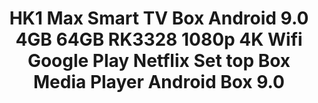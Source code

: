---
templateKey: product
id: '32993992335'
title: >-
  HK1 Max Smart TV Box Android 9.0 4GB 64GB RK3328 1080p 4K Wifi Google Play
  Netflix Set top Box Media Player Android Box 9.0
images:
  - >-
    /img/0_HK1-Max-Smart-TV-Box-Android-9-0-4GB-64GB-RK3328-1080p-4K-Wifi-Google-Play.jpg
  - >-
    /img/1_HK1-Max-Smart-TV-Box-Android-9-0-4GB-64GB-RK3328-1080p-4K-Wifi-Google-Play.jpg
  - >-
    /img/2_HK1-Max-Smart-TV-Box-Android-9-0-4GB-64GB-RK3328-1080p-4K-Wifi-Google-Play.jpg
  - >-
    /img/3_HK1-Max-Smart-TV-Box-Android-9-0-4GB-64GB-RK3328-1080p-4K-Wifi-Google-Play.jpg
  - >-
    /img/4_HK1-Max-Smart-TV-Box-Android-9-0-4GB-64GB-RK3328-1080p-4K-Wifi-Google-Play.jpg
  - >-
    /img/5_HK1-Max-Smart-TV-Box-Android-9-0-4GB-64GB-RK3328-1080p-4K-Wifi-Google-Play.jpg
options:
  - title: Ships From
    options:
      - optionId: '200007763:201336100'
        text: China
      - optionId: '200007763:201336104'
        text: Spain
      - optionId: '200007763:201336103'
        text: Russian Federation
      - optionId: '200007763:201336342'
        text: France
  - title: Plug Type
    options:
      - optionId: '200009209:201484776'
        text: US Plug
      - optionId: '200009209:201484777'
        text: EU Plug
      - optionId: '200009209:201484778'
        text: UK Plug
      - optionId: '200009209:201484779'
        text: AU Plug
  - title: Color
    options:
      - optionId: '14:350852'
        src: /img/32993992335_Color_2_0.jpg
        text: 2GB16GB
      - optionId: '14:350853'
        src: /img/32993992335_Color_2_1.jpg
        text: 4GB32GB
      - optionId: '14:10'
        src: /img/32993992335_Color_2_2.jpg
        text: 4GB64GB
      - optionId: '14:29'
        src: /img/32993992335_Color_2_3.jpg
        text: 2GB16GB G10 voice
      - optionId: '14:173'
        src: /img/32993992335_Color_2_4.jpg
        text: 4GB32GB G10 voice
      - optionId: '14:193'
        src: /img/32993992335_Color_2_5.jpg
        text: 4GB64GB G10 voice
      - optionId: '14:100016652'
        src: /img/32993992335_Color_2_6.jpg
        text: 2GB16GB backlit keyb
      - optionId: '14:496'
        src: /img/32993992335_Color_2_7.jpg
        text: 4GB32GB backlit keyb
      - optionId: '14:4'
        src: /img/32993992335_Color_2_8.jpg
        text: 4GB64GB backlit keyb
variants:
  - skuAttr: '200007763:201336104;200009209:201484776;14:350852#2GB16GB'
    pricing: '47.99'
    discount: '29.75'
    combinedAttributes:
      - '200007763:201336104'
      - '200009209:201484776'
      - '14:350852'
  - skuAttr: '200007763:201336104;200009209:201484776;14:350853#4GB32GB'
    pricing: '62.99'
    discount: '39.05'
    combinedAttributes:
      - '200007763:201336104'
      - '200009209:201484776'
      - '14:350853'
  - skuAttr: '200007763:201336104;200009209:201484776;14:10#4GB64GB'
    pricing: '68.90'
    discount: '42.72'
    combinedAttributes:
      - '200007763:201336104'
      - '200009209:201484776'
      - '14:10'
  - skuAttr: '200007763:201336104;200009209:201484776;14:29#2GB16GB G10 voice'
    pricing: '62.00'
    discount: '38.44'
    combinedAttributes:
      - '200007763:201336104'
      - '200009209:201484776'
      - '14:29'
  - skuAttr: '200007763:201336104;200009209:201484776;14:173#4GB32GB G10 voice'
    pricing: '73.10'
    discount: '45.32'
    combinedAttributes:
      - '200007763:201336104'
      - '200009209:201484776'
      - '14:173'
  - skuAttr: '200007763:201336104;200009209:201484776;14:193#4GB64GB G10 voice'
    pricing: '82.99'
    discount: '51.45'
    combinedAttributes:
      - '200007763:201336104'
      - '200009209:201484776'
      - '14:193'
  - skuAttr: '200007763:201336104;200009209:201484776;14:100016652#2GB16GB backlit keyb'
    pricing: '62.99'
    discount: '39.05'
    combinedAttributes:
      - '200007763:201336104'
      - '200009209:201484776'
      - '14:100016652'
  - skuAttr: '200007763:201336104;200009209:201484776;14:496#4GB32GB backlit keyb'
    pricing: '77.99'
    discount: '48.35'
    combinedAttributes:
      - '200007763:201336104'
      - '200009209:201484776'
      - '14:496'
  - skuAttr: '200007763:201336104;200009209:201484776;14:4#4GB64GB backlit keyb'
    pricing: '83.90'
    discount: '52.02'
    combinedAttributes:
      - '200007763:201336104'
      - '200009209:201484776'
      - '14:4'
  - skuAttr: '200007763:201336104;200009209:201484778;14:350852#2GB16GB'
    pricing: '47.99'
    discount: '29.75'
    combinedAttributes:
      - '200007763:201336104'
      - '200009209:201484778'
      - '14:350852'
  - skuAttr: '200007763:201336104;200009209:201484778;14:350853#4GB32GB'
    pricing: '62.99'
    discount: '39.05'
    combinedAttributes:
      - '200007763:201336104'
      - '200009209:201484778'
      - '14:350853'
  - skuAttr: '200007763:201336104;200009209:201484778;14:10#4GB64GB'
    pricing: '68.99'
    discount: '42.77'
    combinedAttributes:
      - '200007763:201336104'
      - '200009209:201484778'
      - '14:10'
  - skuAttr: '200007763:201336104;200009209:201484778;14:29#2GB16GB G10 voice'
    pricing: '62.00'
    discount: '38.44'
    combinedAttributes:
      - '200007763:201336104'
      - '200009209:201484778'
      - '14:29'
  - skuAttr: '200007763:201336104;200009209:201484778;14:173#4GB32GB G10 voice'
    pricing: '73.10'
    discount: '45.32'
    combinedAttributes:
      - '200007763:201336104'
      - '200009209:201484778'
      - '14:173'
  - skuAttr: '200007763:201336104;200009209:201484778;14:193#4GB64GB G10 voice'
    pricing: '82.99'
    discount: '51.45'
    combinedAttributes:
      - '200007763:201336104'
      - '200009209:201484778'
      - '14:193'
  - skuAttr: '200007763:201336104;200009209:201484778;14:100016652#2GB16GB backlit keyb'
    pricing: '62.99'
    discount: '39.05'
    combinedAttributes:
      - '200007763:201336104'
      - '200009209:201484778'
      - '14:100016652'
  - skuAttr: '200007763:201336104;200009209:201484778;14:496#4GB32GB backlit keyb'
    pricing: '77.99'
    discount: '48.35'
    combinedAttributes:
      - '200007763:201336104'
      - '200009209:201484778'
      - '14:496'
  - skuAttr: '200007763:201336104;200009209:201484778;14:4#4GB64GB backlit keyb'
    pricing: '83.90'
    discount: '52.02'
    combinedAttributes:
      - '200007763:201336104'
      - '200009209:201484778'
      - '14:4'
  - skuAttr: '200007763:201336104;200009209:201484779;14:350852#2GB16GB'
    pricing: '47.99'
    discount: '29.75'
    combinedAttributes:
      - '200007763:201336104'
      - '200009209:201484779'
      - '14:350852'
  - skuAttr: '200007763:201336104;200009209:201484779;14:350853#4GB32GB'
    pricing: '62.99'
    discount: '39.05'
    combinedAttributes:
      - '200007763:201336104'
      - '200009209:201484779'
      - '14:350853'
  - skuAttr: '200007763:201336104;200009209:201484779;14:10#4GB64GB'
    pricing: '68.99'
    discount: '42.77'
    combinedAttributes:
      - '200007763:201336104'
      - '200009209:201484779'
      - '14:10'
  - skuAttr: '200007763:201336104;200009209:201484779;14:29#2GB16GB G10 voice'
    pricing: '62.00'
    discount: '38.44'
    combinedAttributes:
      - '200007763:201336104'
      - '200009209:201484779'
      - '14:29'
  - skuAttr: '200007763:201336104;200009209:201484779;14:173#4GB32GB G10 voice'
    pricing: '73.10'
    discount: '45.32'
    combinedAttributes:
      - '200007763:201336104'
      - '200009209:201484779'
      - '14:173'
  - skuAttr: '200007763:201336104;200009209:201484779;14:193#4GB64GB G10 voice'
    pricing: '82.99'
    discount: '51.45'
    combinedAttributes:
      - '200007763:201336104'
      - '200009209:201484779'
      - '14:193'
  - skuAttr: '200007763:201336104;200009209:201484779;14:100016652#2GB16GB backlit keyb'
    pricing: '62.99'
    discount: '39.05'
    combinedAttributes:
      - '200007763:201336104'
      - '200009209:201484779'
      - '14:100016652'
  - skuAttr: '200007763:201336104;200009209:201484779;14:496#4GB32GB backlit keyb'
    pricing: '77.99'
    discount: '48.35'
    combinedAttributes:
      - '200007763:201336104'
      - '200009209:201484779'
      - '14:496'
  - skuAttr: '200007763:201336104;200009209:201484779;14:4#4GB64GB backlit keyb'
    pricing: '83.90'
    discount: '52.02'
    combinedAttributes:
      - '200007763:201336104'
      - '200009209:201484779'
      - '14:4'
  - skuAttr: '200007763:201336103;200009209:201484776;14:350852#2GB16GB'
    pricing: '44.99'
    discount: '27.89'
    combinedAttributes:
      - '200007763:201336103'
      - '200009209:201484776'
      - '14:350852'
  - skuAttr: '200007763:201336103;200009209:201484776;14:350853#4GB32GB'
    pricing: '60.99'
    discount: '37.81'
    combinedAttributes:
      - '200007763:201336103'
      - '200009209:201484776'
      - '14:350853'
  - skuAttr: '200007763:201336103;200009209:201484776;14:10#4GB64GB'
    pricing: '65.98'
    discount: '40.91'
    combinedAttributes:
      - '200007763:201336103'
      - '200009209:201484776'
      - '14:10'
  - skuAttr: '200007763:201336103;200009209:201484776;14:29#2GB16GB G10 voice'
    pricing: '59.00'
    discount: '36.58'
    combinedAttributes:
      - '200007763:201336103'
      - '200009209:201484776'
      - '14:29'
  - skuAttr: '200007763:201336103;200009209:201484776;14:173#4GB32GB G10 voice'
    pricing: '74.10'
    discount: '45.94'
    combinedAttributes:
      - '200007763:201336103'
      - '200009209:201484776'
      - '14:173'
  - skuAttr: '200007763:201336103;200009209:201484776;14:193#4GB64GB G10 voice'
    pricing: '79.99'
    discount: '49.59'
    combinedAttributes:
      - '200007763:201336103'
      - '200009209:201484776'
      - '14:193'
  - skuAttr: '200007763:201336103;200009209:201484776;14:100016652#2GB16GB backlit keyb'
    pricing: '59.99'
    discount: '37.19'
    combinedAttributes:
      - '200007763:201336103'
      - '200009209:201484776'
      - '14:100016652'
  - skuAttr: '200007763:201336103;200009209:201484776;14:496#4GB32GB backlit keyb'
    pricing: '74.99'
    discount: '46.49'
    combinedAttributes:
      - '200007763:201336103'
      - '200009209:201484776'
      - '14:496'
  - skuAttr: '200007763:201336103;200009209:201484776;14:4#4GB64GB backlit keyb'
    pricing: '80.90'
    discount: '50.16'
    combinedAttributes:
      - '200007763:201336103'
      - '200009209:201484776'
      - '14:4'
  - skuAttr: '200007763:201336103;200009209:201484778;14:350852#2GB16GB'
    pricing: '44.99'
    discount: '27.89'
    combinedAttributes:
      - '200007763:201336103'
      - '200009209:201484778'
      - '14:350852'
  - skuAttr: '200007763:201336103;200009209:201484778;14:350853#4GB32GB'
    pricing: '60.99'
    discount: '37.81'
    combinedAttributes:
      - '200007763:201336103'
      - '200009209:201484778'
      - '14:350853'
  - skuAttr: '200007763:201336103;200009209:201484778;14:10#4GB64GB'
    pricing: '65.98'
    discount: '40.91'
    combinedAttributes:
      - '200007763:201336103'
      - '200009209:201484778'
      - '14:10'
  - skuAttr: '200007763:201336103;200009209:201484778;14:29#2GB16GB G10 voice'
    pricing: '59.00'
    discount: '36.58'
    combinedAttributes:
      - '200007763:201336103'
      - '200009209:201484778'
      - '14:29'
  - skuAttr: '200007763:201336103;200009209:201484778;14:173#4GB32GB G10 voice'
    pricing: '74.10'
    discount: '45.94'
    combinedAttributes:
      - '200007763:201336103'
      - '200009209:201484778'
      - '14:173'
  - skuAttr: '200007763:201336103;200009209:201484778;14:193#4GB64GB G10 voice'
    pricing: '79.99'
    discount: '49.59'
    combinedAttributes:
      - '200007763:201336103'
      - '200009209:201484778'
      - '14:193'
  - skuAttr: '200007763:201336103;200009209:201484778;14:100016652#2GB16GB backlit keyb'
    pricing: '59.99'
    discount: '37.19'
    combinedAttributes:
      - '200007763:201336103'
      - '200009209:201484778'
      - '14:100016652'
  - skuAttr: '200007763:201336103;200009209:201484778;14:496#4GB32GB backlit keyb'
    pricing: '74.99'
    discount: '46.49'
    combinedAttributes:
      - '200007763:201336103'
      - '200009209:201484778'
      - '14:496'
  - skuAttr: '200007763:201336103;200009209:201484778;14:4#4GB64GB backlit keyb'
    pricing: '80.90'
    discount: '50.16'
    combinedAttributes:
      - '200007763:201336103'
      - '200009209:201484778'
      - '14:4'
  - skuAttr: '200007763:201336103;200009209:201484779;14:350852#2GB16GB'
    pricing: '44.99'
    discount: '27.89'
    combinedAttributes:
      - '200007763:201336103'
      - '200009209:201484779'
      - '14:350852'
  - skuAttr: '200007763:201336103;200009209:201484779;14:350853#4GB32GB'
    pricing: '60.99'
    discount: '37.81'
    combinedAttributes:
      - '200007763:201336103'
      - '200009209:201484779'
      - '14:350853'
  - skuAttr: '200007763:201336103;200009209:201484779;14:10#4GB64GB'
    pricing: '65.98'
    discount: '40.91'
    combinedAttributes:
      - '200007763:201336103'
      - '200009209:201484779'
      - '14:10'
  - skuAttr: '200007763:201336103;200009209:201484779;14:29#2GB16GB G10 voice'
    pricing: '59.00'
    discount: '36.58'
    combinedAttributes:
      - '200007763:201336103'
      - '200009209:201484779'
      - '14:29'
  - skuAttr: '200007763:201336103;200009209:201484779;14:173#4GB32GB G10 voice'
    pricing: '74.10'
    discount: '45.94'
    combinedAttributes:
      - '200007763:201336103'
      - '200009209:201484779'
      - '14:173'
  - skuAttr: '200007763:201336103;200009209:201484779;14:193#4GB64GB G10 voice'
    pricing: '79.99'
    discount: '49.59'
    combinedAttributes:
      - '200007763:201336103'
      - '200009209:201484779'
      - '14:193'
  - skuAttr: '200007763:201336103;200009209:201484779;14:100016652#2GB16GB backlit keyb'
    pricing: '59.99'
    discount: '37.19'
    combinedAttributes:
      - '200007763:201336103'
      - '200009209:201484779'
      - '14:100016652'
  - skuAttr: '200007763:201336103;200009209:201484779;14:496#4GB32GB backlit keyb'
    pricing: '74.99'
    discount: '46.49'
    combinedAttributes:
      - '200007763:201336103'
      - '200009209:201484779'
      - '14:496'
  - skuAttr: '200007763:201336103;200009209:201484779;14:4#4GB64GB backlit keyb'
    pricing: '80.90'
    discount: '50.16'
    combinedAttributes:
      - '200007763:201336103'
      - '200009209:201484779'
      - '14:4'
  - skuAttr: '200007763:201336342;200009209:201484776;14:350852#2GB16GB'
    pricing: '49.99'
    discount: '30.99'
    combinedAttributes:
      - '200007763:201336342'
      - '200009209:201484776'
      - '14:350852'
  - skuAttr: '200007763:201336342;200009209:201484776;14:350853#4GB32GB'
    pricing: '65.99'
    discount: '40.91'
    combinedAttributes:
      - '200007763:201336342'
      - '200009209:201484776'
      - '14:350853'
  - skuAttr: '200007763:201336342;200009209:201484776;14:10#4GB64GB'
    pricing: '70.98'
    discount: '44.01'
    combinedAttributes:
      - '200007763:201336342'
      - '200009209:201484776'
      - '14:10'
  - skuAttr: '200007763:201336342;200009209:201484776;14:29#2GB16GB G10 voice'
    pricing: '64.00'
    discount: '39.68'
    combinedAttributes:
      - '200007763:201336342'
      - '200009209:201484776'
      - '14:29'
  - skuAttr: '200007763:201336342;200009209:201484776;14:173#4GB32GB G10 voice'
    pricing: '78.10'
    discount: '48.42'
    combinedAttributes:
      - '200007763:201336342'
      - '200009209:201484776'
      - '14:173'
  - skuAttr: '200007763:201336342;200009209:201484776;14:193#4GB64GB G10 voice'
    pricing: '84.99'
    discount: '52.69'
    combinedAttributes:
      - '200007763:201336342'
      - '200009209:201484776'
      - '14:193'
  - skuAttr: '200007763:201336342;200009209:201484776;14:100016652#2GB16GB backlit keyb'
    pricing: '64.99'
    discount: '40.29'
    combinedAttributes:
      - '200007763:201336342'
      - '200009209:201484776'
      - '14:100016652'
  - skuAttr: '200007763:201336342;200009209:201484776;14:496#4GB32GB backlit keyb'
    pricing: '79.99'
    discount: '49.59'
    combinedAttributes:
      - '200007763:201336342'
      - '200009209:201484776'
      - '14:496'
  - skuAttr: '200007763:201336342;200009209:201484776;14:4#4GB64GB backlit keyb'
    pricing: '84.90'
    discount: '52.64'
    combinedAttributes:
      - '200007763:201336342'
      - '200009209:201484776'
      - '14:4'
  - skuAttr: '200007763:201336342;200009209:201484778;14:350852#2GB16GB'
    pricing: '49.99'
    discount: '30.99'
    combinedAttributes:
      - '200007763:201336342'
      - '200009209:201484778'
      - '14:350852'
  - skuAttr: '200007763:201336342;200009209:201484778;14:350853#4GB32GB'
    pricing: '65.99'
    discount: '40.91'
    combinedAttributes:
      - '200007763:201336342'
      - '200009209:201484778'
      - '14:350853'
  - skuAttr: '200007763:201336342;200009209:201484778;14:10#4GB64GB'
    pricing: '70.98'
    discount: '44.01'
    combinedAttributes:
      - '200007763:201336342'
      - '200009209:201484778'
      - '14:10'
  - skuAttr: '200007763:201336342;200009209:201484778;14:29#2GB16GB G10 voice'
    pricing: '64.00'
    discount: '39.68'
    combinedAttributes:
      - '200007763:201336342'
      - '200009209:201484778'
      - '14:29'
  - skuAttr: '200007763:201336342;200009209:201484778;14:173#4GB32GB G10 voice'
    pricing: '78.10'
    discount: '48.42'
    combinedAttributes:
      - '200007763:201336342'
      - '200009209:201484778'
      - '14:173'
  - skuAttr: '200007763:201336342;200009209:201484778;14:193#4GB64GB G10 voice'
    pricing: '84.99'
    discount: '52.69'
    combinedAttributes:
      - '200007763:201336342'
      - '200009209:201484778'
      - '14:193'
  - skuAttr: '200007763:201336342;200009209:201484778;14:100016652#2GB16GB backlit keyb'
    pricing: '64.99'
    discount: '40.29'
    combinedAttributes:
      - '200007763:201336342'
      - '200009209:201484778'
      - '14:100016652'
  - skuAttr: '200007763:201336342;200009209:201484778;14:496#4GB32GB backlit keyb'
    pricing: '79.99'
    discount: '49.59'
    combinedAttributes:
      - '200007763:201336342'
      - '200009209:201484778'
      - '14:496'
  - skuAttr: '200007763:201336342;200009209:201484778;14:4#4GB64GB backlit keyb'
    pricing: '84.90'
    discount: '52.64'
    combinedAttributes:
      - '200007763:201336342'
      - '200009209:201484778'
      - '14:4'
  - skuAttr: '200007763:201336342;200009209:201484779;14:350852#2GB16GB'
    pricing: '49.99'
    discount: '30.99'
    combinedAttributes:
      - '200007763:201336342'
      - '200009209:201484779'
      - '14:350852'
  - skuAttr: '200007763:201336342;200009209:201484779;14:350853#4GB32GB'
    pricing: '65.99'
    discount: '40.91'
    combinedAttributes:
      - '200007763:201336342'
      - '200009209:201484779'
      - '14:350853'
  - skuAttr: '200007763:201336342;200009209:201484779;14:10#4GB64GB'
    pricing: '70.98'
    discount: '44.01'
    combinedAttributes:
      - '200007763:201336342'
      - '200009209:201484779'
      - '14:10'
  - skuAttr: '200007763:201336342;200009209:201484779;14:29#2GB16GB G10 voice'
    pricing: '64.00'
    discount: '39.68'
    combinedAttributes:
      - '200007763:201336342'
      - '200009209:201484779'
      - '14:29'
  - skuAttr: '200007763:201336342;200009209:201484779;14:173#4GB32GB G10 voice'
    pricing: '78.10'
    discount: '48.42'
    combinedAttributes:
      - '200007763:201336342'
      - '200009209:201484779'
      - '14:173'
  - skuAttr: '200007763:201336342;200009209:201484779;14:193#4GB64GB G10 voice'
    pricing: '84.99'
    discount: '52.69'
    combinedAttributes:
      - '200007763:201336342'
      - '200009209:201484779'
      - '14:193'
  - skuAttr: '200007763:201336342;200009209:201484779;14:100016652#2GB16GB backlit keyb'
    pricing: '64.99'
    discount: '40.29'
    combinedAttributes:
      - '200007763:201336342'
      - '200009209:201484779'
      - '14:100016652'
  - skuAttr: '200007763:201336342;200009209:201484779;14:496#4GB32GB backlit keyb'
    pricing: '79.99'
    discount: '49.59'
    combinedAttributes:
      - '200007763:201336342'
      - '200009209:201484779'
      - '14:496'
  - skuAttr: '200007763:201336342;200009209:201484779;14:4#4GB64GB backlit keyb'
    pricing: '84.90'
    discount: '52.64'
    combinedAttributes:
      - '200007763:201336342'
      - '200009209:201484779'
      - '14:4'
  - skuAttr: '200007763:201336100;200009209:201484776;14:350852#2GB16GB'
    pricing: '42.35'
    discount: '26.26'
    combinedAttributes:
      - '200007763:201336100'
      - '200009209:201484776'
      - '14:350852'
  - skuAttr: '200007763:201336100;200009209:201484777;14:350852#2GB16GB'
    pricing: '42.35'
    discount: '26.26'
    combinedAttributes:
      - '200007763:201336100'
      - '200009209:201484777'
      - '14:350852'
  - skuAttr: '200007763:201336100;200009209:201484778;14:350852#2GB16GB'
    pricing: '42.35'
    discount: '26.26'
    combinedAttributes:
      - '200007763:201336100'
      - '200009209:201484778'
      - '14:350852'
  - skuAttr: '200007763:201336100;200009209:201484779;14:350852#2GB16GB'
    pricing: '42.35'
    discount: '26.26'
    combinedAttributes:
      - '200007763:201336100'
      - '200009209:201484779'
      - '14:350852'
  - skuAttr: '200007763:201336104;200009209:201484777;14:350852#2GB16GB'
    pricing: '47.99'
    discount: '29.75'
    combinedAttributes:
      - '200007763:201336104'
      - '200009209:201484777'
      - '14:350852'
  - skuAttr: '200007763:201336103;200009209:201484777;14:350852#2GB16GB'
    pricing: '44.99'
    discount: '27.89'
    combinedAttributes:
      - '200007763:201336103'
      - '200009209:201484777'
      - '14:350852'
  - skuAttr: '200007763:201336342;200009209:201484777;14:350852#2GB16GB'
    pricing: '49.99'
    discount: '30.99'
    combinedAttributes:
      - '200007763:201336342'
      - '200009209:201484777'
      - '14:350852'
  - skuAttr: '200007763:201336100;200009209:201484776;14:100016652#2GB16GB backlit keyb'
    pricing: '59.99'
    discount: '37.19'
    combinedAttributes:
      - '200007763:201336100'
      - '200009209:201484776'
      - '14:100016652'
  - skuAttr: '200007763:201336100;200009209:201484777;14:100016652#2GB16GB backlit keyb'
    pricing: '59.99'
    discount: '37.19'
    combinedAttributes:
      - '200007763:201336100'
      - '200009209:201484777'
      - '14:100016652'
  - skuAttr: '200007763:201336100;200009209:201484778;14:100016652#2GB16GB backlit keyb'
    pricing: '59.99'
    discount: '37.19'
    combinedAttributes:
      - '200007763:201336100'
      - '200009209:201484778'
      - '14:100016652'
  - skuAttr: '200007763:201336100;200009209:201484779;14:100016652#2GB16GB backlit keyb'
    pricing: '59.99'
    discount: '37.19'
    combinedAttributes:
      - '200007763:201336100'
      - '200009209:201484779'
      - '14:100016652'
  - skuAttr: '200007763:201336104;200009209:201484777;14:100016652#2GB16GB backlit keyb'
    pricing: '62.99'
    discount: '39.05'
    combinedAttributes:
      - '200007763:201336104'
      - '200009209:201484777'
      - '14:100016652'
  - skuAttr: '200007763:201336103;200009209:201484777;14:100016652#2GB16GB backlit keyb'
    pricing: '59.99'
    discount: '37.19'
    combinedAttributes:
      - '200007763:201336103'
      - '200009209:201484777'
      - '14:100016652'
  - skuAttr: '200007763:201336342;200009209:201484777;14:100016652#2GB16GB backlit keyb'
    pricing: '64.99'
    discount: '40.29'
    combinedAttributes:
      - '200007763:201336342'
      - '200009209:201484777'
      - '14:100016652'
  - skuAttr: '200007763:201336100;200009209:201484776;14:29#2GB16GB G10 voice'
    pricing: '59.00'
    discount: '36.58'
    combinedAttributes:
      - '200007763:201336100'
      - '200009209:201484776'
      - '14:29'
  - skuAttr: '200007763:201336100;200009209:201484777;14:29#2GB16GB G10 voice'
    pricing: '59.00'
    discount: '36.58'
    combinedAttributes:
      - '200007763:201336100'
      - '200009209:201484777'
      - '14:29'
  - skuAttr: '200007763:201336100;200009209:201484778;14:29#2GB16GB G10 voice'
    pricing: '59.00'
    discount: '36.58'
    combinedAttributes:
      - '200007763:201336100'
      - '200009209:201484778'
      - '14:29'
  - skuAttr: '200007763:201336100;200009209:201484779;14:29#2GB16GB G10 voice'
    pricing: '59.00'
    discount: '36.58'
    combinedAttributes:
      - '200007763:201336100'
      - '200009209:201484779'
      - '14:29'
  - skuAttr: '200007763:201336104;200009209:201484777;14:29#2GB16GB G10 voice'
    pricing: '62.00'
    discount: '38.44'
    combinedAttributes:
      - '200007763:201336104'
      - '200009209:201484777'
      - '14:29'
  - skuAttr: '200007763:201336103;200009209:201484777;14:29#2GB16GB G10 voice'
    pricing: '59.00'
    discount: '36.58'
    combinedAttributes:
      - '200007763:201336103'
      - '200009209:201484777'
      - '14:29'
  - skuAttr: '200007763:201336342;200009209:201484777;14:29#2GB16GB G10 voice'
    pricing: '64.00'
    discount: '39.68'
    combinedAttributes:
      - '200007763:201336342'
      - '200009209:201484777'
      - '14:29'
  - skuAttr: '200007763:201336100;200009209:201484776;14:350853#4GB32GB'
    pricing: '60.99'
    discount: '37.81'
    combinedAttributes:
      - '200007763:201336100'
      - '200009209:201484776'
      - '14:350853'
  - skuAttr: '200007763:201336100;200009209:201484777;14:350853#4GB32GB'
    pricing: '60.99'
    discount: '37.81'
    combinedAttributes:
      - '200007763:201336100'
      - '200009209:201484777'
      - '14:350853'
  - skuAttr: '200007763:201336100;200009209:201484778;14:350853#4GB32GB'
    pricing: '60.99'
    discount: '37.81'
    combinedAttributes:
      - '200007763:201336100'
      - '200009209:201484778'
      - '14:350853'
  - skuAttr: '200007763:201336100;200009209:201484779;14:350853#4GB32GB'
    pricing: '60.99'
    discount: '37.81'
    combinedAttributes:
      - '200007763:201336100'
      - '200009209:201484779'
      - '14:350853'
  - skuAttr: '200007763:201336104;200009209:201484777;14:350853#4GB32GB'
    pricing: '62.99'
    discount: '39.05'
    combinedAttributes:
      - '200007763:201336104'
      - '200009209:201484777'
      - '14:350853'
  - skuAttr: '200007763:201336103;200009209:201484777;14:350853#4GB32GB'
    pricing: '60.99'
    discount: '37.81'
    combinedAttributes:
      - '200007763:201336103'
      - '200009209:201484777'
      - '14:350853'
  - skuAttr: '200007763:201336342;200009209:201484777;14:350853#4GB32GB'
    pricing: '65.99'
    discount: '40.91'
    combinedAttributes:
      - '200007763:201336342'
      - '200009209:201484777'
      - '14:350853'
  - skuAttr: '200007763:201336100;200009209:201484776;14:496#4GB32GB backlit keyb'
    pricing: '74.99'
    discount: '46.49'
    combinedAttributes:
      - '200007763:201336100'
      - '200009209:201484776'
      - '14:496'
  - skuAttr: '200007763:201336100;200009209:201484777;14:496#4GB32GB backlit keyb'
    pricing: '74.99'
    discount: '46.49'
    combinedAttributes:
      - '200007763:201336100'
      - '200009209:201484777'
      - '14:496'
  - skuAttr: '200007763:201336100;200009209:201484778;14:496#4GB32GB backlit keyb'
    pricing: '74.99'
    discount: '46.49'
    combinedAttributes:
      - '200007763:201336100'
      - '200009209:201484778'
      - '14:496'
  - skuAttr: '200007763:201336100;200009209:201484779;14:496#4GB32GB backlit keyb'
    pricing: '74.99'
    discount: '46.49'
    combinedAttributes:
      - '200007763:201336100'
      - '200009209:201484779'
      - '14:496'
  - skuAttr: '200007763:201336104;200009209:201484777;14:496#4GB32GB backlit keyb'
    pricing: '77.99'
    discount: '48.35'
    combinedAttributes:
      - '200007763:201336104'
      - '200009209:201484777'
      - '14:496'
  - skuAttr: '200007763:201336103;200009209:201484777;14:496#4GB32GB backlit keyb'
    pricing: '74.99'
    discount: '46.49'
    combinedAttributes:
      - '200007763:201336103'
      - '200009209:201484777'
      - '14:496'
  - skuAttr: '200007763:201336342;200009209:201484777;14:496#4GB32GB backlit keyb'
    pricing: '79.99'
    discount: '49.59'
    combinedAttributes:
      - '200007763:201336342'
      - '200009209:201484777'
      - '14:496'
  - skuAttr: '200007763:201336100;200009209:201484776;14:173#4GB32GB G10 voice'
    pricing: '74.10'
    discount: '45.94'
    combinedAttributes:
      - '200007763:201336100'
      - '200009209:201484776'
      - '14:173'
  - skuAttr: '200007763:201336100;200009209:201484777;14:173#4GB32GB G10 voice'
    pricing: '74.10'
    discount: '45.94'
    combinedAttributes:
      - '200007763:201336100'
      - '200009209:201484777'
      - '14:173'
  - skuAttr: '200007763:201336100;200009209:201484778;14:173#4GB32GB G10 voice'
    pricing: '74.10'
    discount: '45.94'
    combinedAttributes:
      - '200007763:201336100'
      - '200009209:201484778'
      - '14:173'
  - skuAttr: '200007763:201336100;200009209:201484779;14:173#4GB32GB G10 voice'
    pricing: '74.10'
    discount: '45.94'
    combinedAttributes:
      - '200007763:201336100'
      - '200009209:201484779'
      - '14:173'
  - skuAttr: '200007763:201336104;200009209:201484777;14:173#4GB32GB G10 voice'
    pricing: '73.10'
    discount: '45.32'
    combinedAttributes:
      - '200007763:201336104'
      - '200009209:201484777'
      - '14:173'
  - skuAttr: '200007763:201336103;200009209:201484777;14:173#4GB32GB G10 voice'
    pricing: '74.10'
    discount: '45.94'
    combinedAttributes:
      - '200007763:201336103'
      - '200009209:201484777'
      - '14:173'
  - skuAttr: '200007763:201336342;200009209:201484777;14:173#4GB32GB G10 voice'
    pricing: '78.10'
    discount: '48.42'
    combinedAttributes:
      - '200007763:201336342'
      - '200009209:201484777'
      - '14:173'
  - skuAttr: '200007763:201336100;200009209:201484776;14:10#4GB64GB'
    pricing: '65.98'
    discount: '40.91'
    combinedAttributes:
      - '200007763:201336100'
      - '200009209:201484776'
      - '14:10'
  - skuAttr: '200007763:201336100;200009209:201484777;14:10#4GB64GB'
    pricing: '65.98'
    discount: '40.91'
    combinedAttributes:
      - '200007763:201336100'
      - '200009209:201484777'
      - '14:10'
  - skuAttr: '200007763:201336100;200009209:201484778;14:10#4GB64GB'
    pricing: '65.98'
    discount: '40.91'
    combinedAttributes:
      - '200007763:201336100'
      - '200009209:201484778'
      - '14:10'
  - skuAttr: '200007763:201336100;200009209:201484779;14:10#4GB64GB'
    pricing: '65.98'
    discount: '40.91'
    combinedAttributes:
      - '200007763:201336100'
      - '200009209:201484779'
      - '14:10'
  - skuAttr: '200007763:201336104;200009209:201484777;14:10#4GB64GB'
    pricing: '68.90'
    discount: '42.72'
    combinedAttributes:
      - '200007763:201336104'
      - '200009209:201484777'
      - '14:10'
  - skuAttr: '200007763:201336103;200009209:201484777;14:10#4GB64GB'
    pricing: '65.98'
    discount: '40.91'
    combinedAttributes:
      - '200007763:201336103'
      - '200009209:201484777'
      - '14:10'
  - skuAttr: '200007763:201336342;200009209:201484777;14:10#4GB64GB'
    pricing: '70.98'
    discount: '44.01'
    combinedAttributes:
      - '200007763:201336342'
      - '200009209:201484777'
      - '14:10'
  - skuAttr: '200007763:201336100;200009209:201484776;14:4#4GB64GB backlit keyb'
    pricing: '80.90'
    discount: '50.16'
    combinedAttributes:
      - '200007763:201336100'
      - '200009209:201484776'
      - '14:4'
  - skuAttr: '200007763:201336100;200009209:201484777;14:4#4GB64GB backlit keyb'
    pricing: '80.90'
    discount: '50.16'
    combinedAttributes:
      - '200007763:201336100'
      - '200009209:201484777'
      - '14:4'
  - skuAttr: '200007763:201336100;200009209:201484778;14:4#4GB64GB backlit keyb'
    pricing: '80.90'
    discount: '50.16'
    combinedAttributes:
      - '200007763:201336100'
      - '200009209:201484778'
      - '14:4'
  - skuAttr: '200007763:201336100;200009209:201484779;14:4#4GB64GB backlit keyb'
    pricing: '80.90'
    discount: '50.16'
    combinedAttributes:
      - '200007763:201336100'
      - '200009209:201484779'
      - '14:4'
  - skuAttr: '200007763:201336104;200009209:201484777;14:4#4GB64GB backlit keyb'
    pricing: '83.90'
    discount: '52.02'
    combinedAttributes:
      - '200007763:201336104'
      - '200009209:201484777'
      - '14:4'
  - skuAttr: '200007763:201336103;200009209:201484777;14:4#4GB64GB backlit keyb'
    pricing: '80.90'
    discount: '50.16'
    combinedAttributes:
      - '200007763:201336103'
      - '200009209:201484777'
      - '14:4'
  - skuAttr: '200007763:201336342;200009209:201484777;14:4#4GB64GB backlit keyb'
    pricing: '84.90'
    discount: '52.64'
    combinedAttributes:
      - '200007763:201336342'
      - '200009209:201484777'
      - '14:4'
  - skuAttr: '200007763:201336100;200009209:201484776;14:193#4GB64GB G10 voice'
    pricing: '79.99'
    discount: '49.59'
    combinedAttributes:
      - '200007763:201336100'
      - '200009209:201484776'
      - '14:193'
  - skuAttr: '200007763:201336100;200009209:201484777;14:193#4GB64GB G10 voice'
    pricing: '79.99'
    discount: '49.59'
    combinedAttributes:
      - '200007763:201336100'
      - '200009209:201484777'
      - '14:193'
  - skuAttr: '200007763:201336100;200009209:201484778;14:193#4GB64GB G10 voice'
    pricing: '79.99'
    discount: '49.59'
    combinedAttributes:
      - '200007763:201336100'
      - '200009209:201484778'
      - '14:193'
  - skuAttr: '200007763:201336100;200009209:201484779;14:193#4GB64GB G10 voice'
    pricing: '79.99'
    discount: '49.59'
    combinedAttributes:
      - '200007763:201336100'
      - '200009209:201484779'
      - '14:193'
  - skuAttr: '200007763:201336104;200009209:201484777;14:193#4GB64GB G10 voice'
    pricing: '82.99'
    discount: '51.45'
    combinedAttributes:
      - '200007763:201336104'
      - '200009209:201484777'
      - '14:193'
  - skuAttr: '200007763:201336103;200009209:201484777;14:193#4GB64GB G10 voice'
    pricing: '79.99'
    discount: '49.59'
    combinedAttributes:
      - '200007763:201336103'
      - '200009209:201484777'
      - '14:193'
  - skuAttr: '200007763:201336342;200009209:201484777;14:193#4GB64GB G10 voice'
    pricing: '84.99'
    discount: '52.69'
    combinedAttributes:
      - '200007763:201336342'
      - '200009209:201484777'
      - '14:193'
tags:
  - Brand Name
  - VONTAR
  - Model Number
  - HK1 MAX
  - Wireless
  - 'Yes'
  - Video Output
  - HDMI 2.0
  - Internal Storage
  - 16GB eMMC
  - Memory
  - 2G DDR3
  - Weight
  - 0.4kg
  - System Upgrade
  - 'Yes'
  - Ethernet
  - 100M
  - Remote Control
  - Included
  - OS
  - Android
  - Power
  - 'DC 5V,2A'
  - CPU
  - RK3328 Quad-Core 64bit Cortex-A53
  - GPU
  - Penta-Core Mali-450
  - Processor
  - RK3328 Quad-Core 64bit Cortex-A53
  - OS
  - Android 9.0
  - RAM
  - 2GB/4GB DDR3
  - ROM
  - EMMC 16/32GB/64GB (Optional)
  - Support HD
  - HD 2.0
  - 2G16G
  - NO bluetooth
  - 4G32G/4G64G
  - Support bluetooth
meta: {}
---